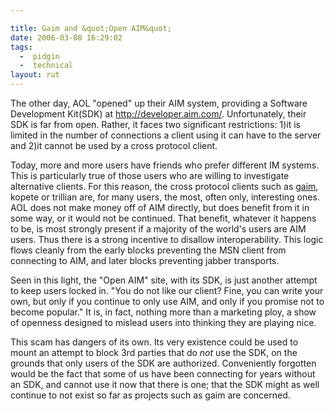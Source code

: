 ```yaml
---

title: Gaim and &quot;Open AIM&quot;
date: 2006-03-08 16:29:02
tags:
  -  pidgin
  -  technical
layout: rut
---
```



<p>The other day, AOL "opened" up their AIM system, providing a Software Development Kit(SDK) at <a href="http://developer.aim.com/">http://developer.aim.com/</a>. Unfortunately, their SDK is far from open.  Rather, it faces two significant restrictions: 1)it is limited in the number of connections a client using it can have to the server and 2)it cannot be used by a cross protocol client.</p>  <p>Today, more and more users have friends who prefer different IM systems.  This is particularly true of those users who are willing to investigate alternative clients.  For this reason, the cross protocol clients such as <a href="http://gaim.sf.net/">gaim</a>, kopete or trillian are, for many users, the most, often only, interesting ones.  AOL does not make money off of AIM directly, but does benefit from it in some way, or it would not be continued. That benefit, whatever it happens to be, is most strongly present if a majority of the world's users are AIM users.  Thus there is a strong incentive to disallow interoperability.  This logic flows cleanly from the early blocks preventing the MSN client from connecting to AIM, and later blocks preventing jabber transports.</p>  <p>Seen in this light, the "Open AIM" site, with its SDK, is just another attempt to keep users locked in.  "You do not like our client?  Fine, you can write your own, but only if you continue to only use AIM, and only if you promise not to become popular."  It is, in fact, nothing more than a marketing ploy, a show of openness designed to mislead users into thinking they are playing nice.</p>  <p>This scam has dangers of its own.  Its very existence could be used to mount an attempt to block 3rd parties that do <em>not</em> use the SDK, on the grounds that only users of the SDK are authorized.  Conveniently forgotten would be the fact that some of us have been connecting for years without an SDK, and cannot use it now that there is one; that the SDK might as well continue to not exist so far as projects such as gaim are concerned.</p>

